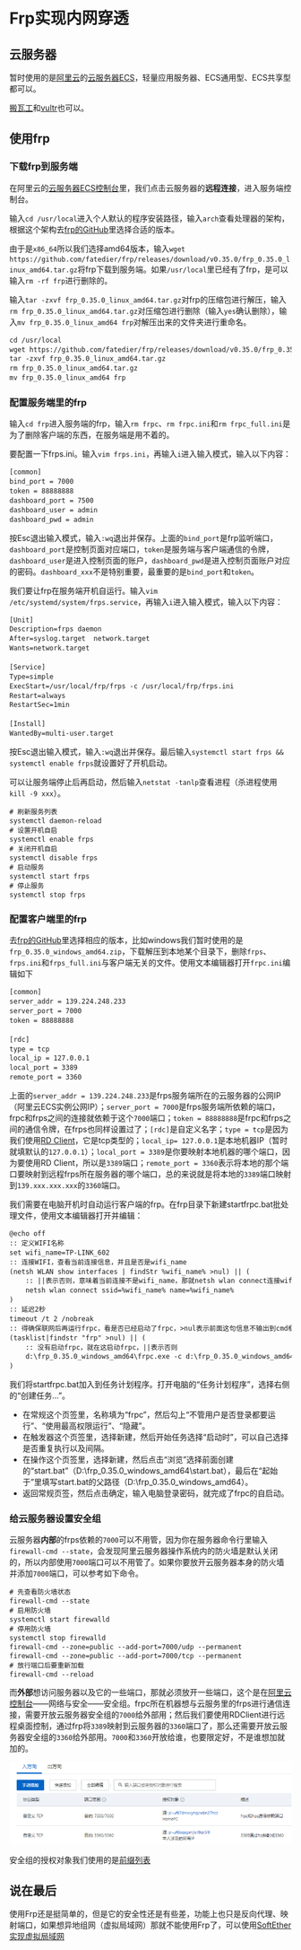 # Frp实现内网穿透

## 云服务器

暂时使用的是[阿里云](https://www.aliyun.com/)的[云服务器ECS](https://www.aliyun.com/product/ecs)，轻量应用服务器、ECS通用型、ECS共享型都可以。

[搬瓦工](https://bandwagonhost.com/)和[vultr](https://www.vultr.com/)也可以。

## 使用frp

### 下载frp到服务端

在阿里云的[云服务器ECS控制台](https://ecs.console.aliyun.com/)里，我们点击云服务器的**远程连接**，进入服务端控制台。

输入`cd /usr/local`进入个人默认的程序安装路径，输入`arch`查看处理器的架构，根据这个架构去[frp的GitHub](https://github.com/fatedier/frp/releases)里选择合适的版本。

由于是`x86_64`所以我们选择amd64版本，输入`wget https://github.com/fatedier/frp/releases/download/v0.35.0/frp_0.35.0_linux_amd64.tar.gz`将frp下载到服务端。如果`/usr/local`里已经有了frp，是可以输入`rm -rf frp`进行删除的。

输入`tar -zxvf frp_0.35.0_linux_amd64.tar.gz`对frp的压缩包进行解压，输入`rm frp_0.35.0_linux_amd64.tar.gz`对压缩包进行删除（输入`yes`确认删除），输入`mv frp_0.35.0_linux_amd64 frp`对解压出来的文件夹进行重命名。

```txt
cd /usr/local
wget https://github.com/fatedier/frp/releases/download/v0.35.0/frp_0.35.0_linux_amd64.tar.gz
tar -zxvf frp_0.35.0_linux_amd64.tar.gz
rm frp_0.35.0_linux_amd64.tar.gz
mv frp_0.35.0_linux_amd64 frp
```

### 配置服务端里的frp

输入`cd frp`进入服务端的frp，输入`rm frpc`、`rm frpc.ini`和`rm frpc_full.ini`是为了删除客户端的东西，在服务端是用不着的。

要配置一下frps.ini。输入`vim frps.ini`，再输入`i`进入输入模式，输入以下内容：

```txt
[common]
bind_port = 7000
token = 88888888
dashboard_port = 7500
dashboard_user = admin
dashboard_pwd = admin
```

按Esc退出输入模式，输入`:wq`退出并保存。上面的`bind_port`是frp监听端口，`dashboard_port`是控制页面对应端口，`token`是服务端与客户端通信的令牌，`dashboard_user`是进入控制页面的账户，`dashboard_pwd`是进入控制页面账户对应的密码。`dashboard_xxx`不是特别重要，最重要的是`bind_port`和`token`。

我们要让frp在服务端开机自运行。输入`vim /etc/systemd/system/frps.service`，再输入`i`进入输入模式，输入以下内容：

```txt
[Unit]
Description=frps daemon
After=syslog.target  network.target
Wants=network.target

[Service]
Type=simple
ExecStart=/usr/local/frp/frps -c /usr/local/frp/frps.ini
Restart=always
RestartSec=1min

[Install]
WantedBy=multi-user.target
```

按Esc退出输入模式，输入`:wq`退出并保存。最后输入`systemctl start frps && systemctl enable frps`就设置好了开机启动。

可以让服务端停止后再启动，然后输入`netstat -tanlp`查看进程（杀进程使用`kill -9 xxx`）。

```text
# 刷新服务列表
systemctl daemon-reload
# 设置开机自启
systemctl enable frps
# 关闭开机自启
systemctl disable frps
# 启动服务
systemctl start frps
# 停止服务
systemctl stop frps
```

### 配置客户端里的frp

去[frp的GitHub](https://github.com/fatedier/frp/releases)里选择相应的版本，比如windows我们暂时使用的是`frp_0.35.0_windows_amd64.zip`，下载解压到本地某个目录下，删除`frps`、`frps.ini`和`frps_full.ini`与客户端无关的文件。使用文本编辑器打开`frpc.ini`编辑如下

```txt
[common]
server_addr = 139.224.248.233
server_port = 7000
token = 88888888

[rdc]
type = tcp
local_ip = 127.0.0.1
local_port = 3389
remote_port = 3360
```

上面的`server_addr = 139.224.248.233`是frps服务端所在的云服务器的公网IP（阿里云ECS实例公网IP）；`server_port = 7000`是frps服务端所依赖的端口，frpc和frps之间的连接就依赖于这个`7000`端口；`token = 88888888`是frpc和frps之间的通信令牌，在frps也同样设置过了；`[rdc]`是自定义名字；`type = tcp`是因为我们使用[RD Client](https://docs.microsoft.com/zh-cn/windows-server/remote/remote-desktop-services/clients/remote-desktop-clients)，它是tcp类型的；`local_ip= 127.0.0.1`是本地机器IP（暂时就填默认的`127.0.0.1`）；`local_port = 3389`是你要映射本地机器的哪个端口，因为要使用RD Client，所以是`3389`端口；`remote_port = 3360`表示将本地的那个端口要映射到远程frps所在服务器的哪个端口，总的来说就是将本地的`3389`端口映射到`139.xxx.xxx.xxx`的`3360`端口。

我们需要在电脑开机时自动运行客户端的frp。在frp目录下新建startfrpc.bat批处理文件，使用文本编辑器打开并编辑：

```txt
@echo off
:: 定义WIFI名称
set wifi_name=TP-LINK_602
:: 连接WIFI，查看当前连接信息，并且是否是wifi_name
(netsh WLAN show interfaces | findStr %wifi_name% >nul) || (
    :: ||表示否则，意味着当前连接不是wifi_name，那就netsh wlan connect连接wifi_name
    netsh wlan connect ssid=%wifi_name% name=%wifi_name%
)
:: 延迟2秒
timeout /t 2 /nobreak
:: 得确保联网后再运行frpc，看是否已经启动了frpc，>nul表示前面这句信息不输出到cmd框
(tasklist|findstr "frp" >nul) || (
    :: 没有启动frpc，就在这启动frpc，||表示否则
    d:\frp_0.35.0_windows_amd64\frpc.exe -c d:\frp_0.35.0_windows_amd64\frpc.ini
)
```

我们将startfrpc.bat加入到任务计划程序。打开电脑的“任务计划程序”，选择右侧的“创建任务...”。

- 在常规这个页签里，名称填为“frpc”，然后勾上“不管用户是否登录都要运行”、“使用最高权限运行”、“隐藏”。
- 在触发器这个页签里，选择新建，然后开始任务选择“启动时”，可以自己选择是否重复执行以及间隔。
- 在操作这个页签里，选择新建，然后点击“浏览”选择前面创建的“start.bat”（D:\frp_0.35.0_windows_amd64\start.bat），最后在“起始于”里填写start.bat的父路径（D:\frp_0.35.0_windows_amd64）。
- 返回常规页签，然后点击确定，输入电脑登录密码，就完成了frpc的自启动。

### 给云服务器设置安全组

云服务器**内部**的frps依赖的`7000`可以不用管，因为你在服务器命令行里输入`firewall-cmd --state`，会发现阿里云服务器操作系统内的防火墙是默认关闭的，所以内部使用`7000`端口可以不用管了。如果你要放开云服务器本身的防火墙并添加`7000`端口，可以参考如下命令。

```text
# 先查看防火墙状态
firewall-cmd --state
# 启用防火墙
systemctl start firewalld
# 停用防火墙
systemctl stop firewalld
firewall-cmd --zone=public --add-port=7000/udp --permanent 
firewall-cmd --zone=public --add-port=7000/tcp --permanent 
# 放行端口后要重新加载
firewall-cmd --reload
```

而**外部**想访问服务器以及它的一些端口，那就必须放开一些端口，这个是在[阿里云控制台](https://ecs.console.aliyun.com/)——网络与安全——安全组。frpc所在机器想与云服务里的frps进行通信连接，需要开放云服务器安全组的`7000`给外部用；然后我们要使用RDClient进行远程桌面控制，通过frp将`3389`映射到云服务器的`3360`端口了，那么还需要开放云服务器安全组的`3360`给外部用。`7000`和`3360`开放给谁，也要限定好，不是谁想加就加的。

![安全组](./img/Frp实现内网穿透/frp开放安全组端口.png)  

安全组的授权对象我们使用的是[前缀列表](https://ecs.console.aliyun.com/#/prefixList/cn-shanghai)

## 说在最后

使用Frp还是挺简单的，但是它的安全性还是有些差，功能上也只是反向代理、映射端口，如果想异地组网（虚拟局域网）那就不能使用Frp了，可以使用[SoftEther实现虚拟局域网](./SoftEther实现虚拟局域网.md)
